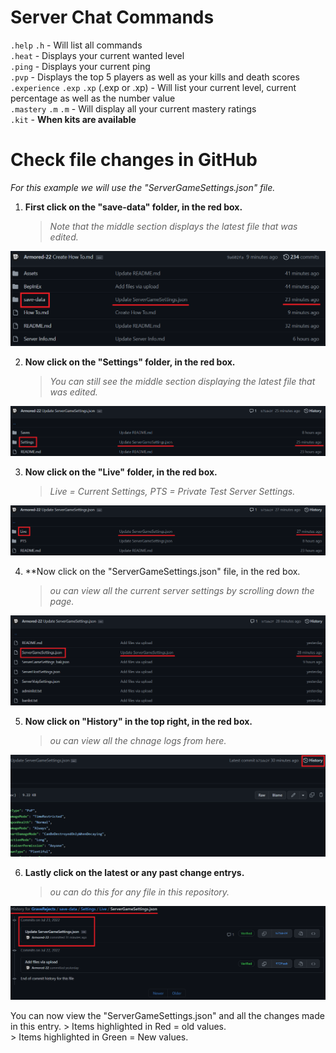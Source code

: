 # Server Chat Commands
`.help` `.h` - Will list all commands <br>
`.heat` - Displays your current wanted level <br>
`.ping` - Displays your current ping <br>
`.pvp` - Displays the top 5 players as well as your kills and death scores <br>
`.experience` `.exp` `.xp` (.exp or .xp) - Will list your current level, current percentage as well as the number value <br>
`.mastery` `.m` `.m` - Will display all your current mastery ratings <br>
`.kit` - **When kits are available** <br>

# Check file changes in GitHub
*For this example we will use the "ServerGameSettings.json" file.*

1) **First click on the "save-data" folder, in the red box.** 
    > *Note that the middle section displays the latest file that was edited.*

![This is an image](https://github.com/Armored-22/GraveRejects/blob/main/Assets/How%20To/1.png)

2) **Now click on the "Settings" folder, in the red box.**
    > *You can still see the middle section displaying the latest file that was edited.*

![This is an image](https://github.com/Armored-22/GraveRejects/blob/main/Assets/How%20To/2.png)

3) **Now click on the "Live" folder, in the red box.**
    > *Live = Current Settings, PTS = Private Test Server Settings.*

![This is an image](https://github.com/Armored-22/GraveRejects/blob/main/Assets/How%20To/3.png)

4) **Now click on the "ServerGameSettings.json" file, in the red box.
    > *ou can view all the current server settings by scrolling down the page.*

![This is an image](https://github.com/Armored-22/GraveRejects/blob/main/Assets/How%20To/4.png)

5) **Now click on "History" in the top right, in the red box.**
    > *ou can view all the chnage logs from here.*

![This is an image](https://github.com/Armored-22/GraveRejects/blob/main/Assets/How%20To/5.png)

6) **Lastly click on the latest or any past change entrys.**
    > *ou can do this for any file in this repository.*

![This is an image](https://github.com/Armored-22/GraveRejects/blob/main/Assets/How%20To/6.png)

You can now view the "ServerGameSettings.json" and all the changes made in this entry. 
    > Items highlighted in Red = old values. <br>
    > Items highlighted in Green = New values.

